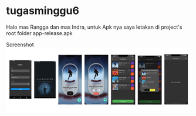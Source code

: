 # tugasminggu6

Halo mas Rangga dan mas Indra, untuk Apk nya saya letakan di project's root folder app-release.apk

Screenshot
![screenshot](https://github.com/10Lee/tugasminggu6/blob/main/ss_tugasminggu6.jpg?raw=true)
